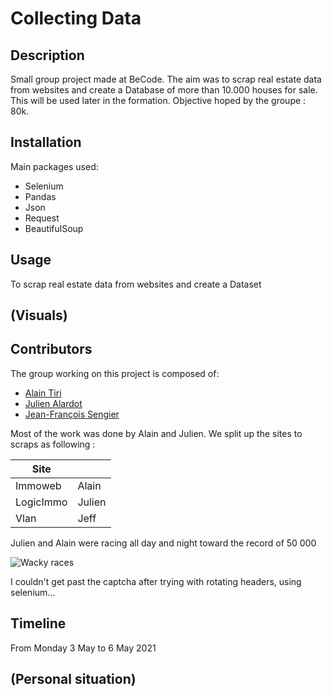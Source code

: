 # Collecting Data
## Description
Small group project made at BeCode. The aim was to scrap real estate data from websites and create a Database
of more than 10.000 houses for sale. This will be used later in the formation.
Objective hoped by the groupe : 80k.

## Installation
Main packages used:
- Selenium
- Pandas
- Json
- Request
- BeautifulSoup
## Usage
To scrap real estate data from websites and create a Dataset
## (Visuals)
## Contributors
The group working on this project is composed of:
- [Alain Tiri](https://github.com/AlainTiri)
- [Julien Alardot](https://github.com/JulienAlardot)
- [Jean-François Sengier](https://github.com/JFSengier)

Most of the work was done by Alain and Julien.
We split up the sites to scraps as following : 


| Site              |                         |
| ----------------- |:----------------------- |
| Immoweb           | Alain                   |
| LogicImmo         | Julien                  |
| Vlan              | Jeff                    |

Julien and Alain were racing all day and night toward the record of 50 000

![Wacky races](https://cdnmetv.metv.com/Pjy5L-1461081939-3424-list_items-wacky_dirk_300.gif)


I couldn't get past the captcha after trying with rotating headers, using selenium...

## Timeline
From Monday 3 May to 6 May 2021
## (Personal situation)
